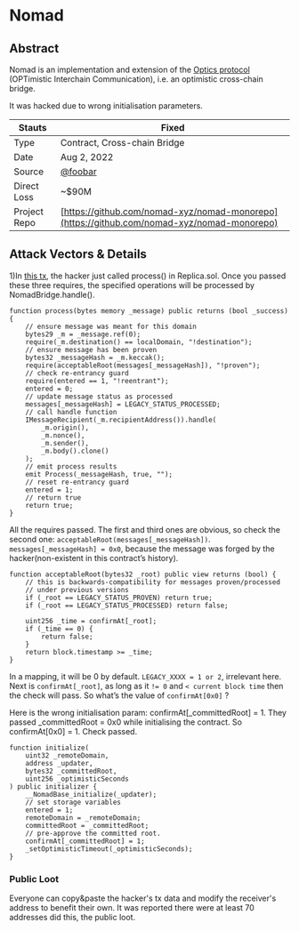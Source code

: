 # Nomad

## Abstract

Nomad is an implementation and extension of the [Optics protocol](https://github.com/celo-org/celo-monorepo) (OPTimistic Interchain Communication), i.e. an optimistic cross-chain bridge.

It was hacked due to wrong initialisation parameters.

| Stauts       | Fixed                                                                                      |
| ------------ | ------------------------------------------------------------------------------------------ |
| Type         | Contract, Cross-chain Bridge                                                               |
| Date         | Aug 2, 2022                                                                                |
| Source       | [@foobar](https://twitter.com/0xfoobar/status/1554269047176548353)                         |
| Direct Loss  | \~$90M                                                                                     |
| Project Repo | [https://github.com/nomad-xyz/nomad-monorepo](https://github.com/nomad-xyz/nomad-monorepo) |



## Attack Vectors & Details

1\)In [this tx](https://tools.blocksec.com/tx/eth/0xc4938e6f6368061194d076d44f73a8cae3a318b1ee7cf8b026abe10b7c206c2a), the hacker just called process() in Replica.sol. Once you passed these three requires, the specified operations will be processed by NomadBridge.handle().&#x20;

```
function process(bytes memory _message) public returns (bool _success) {
    // ensure message was meant for this domain
    bytes29 _m = _message.ref(0);
    require(_m.destination() == localDomain, "!destination");
    // ensure message has been proven
    bytes32 _messageHash = _m.keccak();
    require(acceptableRoot(messages[_messageHash]), "!proven");
    // check re-entrancy guard
    require(entered == 1, "!reentrant");
    entered = 0;
    // update message status as processed
    messages[_messageHash] = LEGACY_STATUS_PROCESSED;
    // call handle function
    IMessageRecipient(_m.recipientAddress()).handle(
        _m.origin(),
        _m.nonce(),
        _m.sender(),
        _m.body().clone()
    );
    // emit process results
    emit Process(_messageHash, true, "");
    // reset re-entrancy guard
    entered = 1;
    // return true
    return true;
}
```



All the requires passed. The first and third ones are obvious, so check the second one: `acceptableRoot(messages[_messageHash])`. `messages[_messageHash] = 0x0`, because the message was forged by the hacker(non-existent in this contract’s history).

```
function acceptableRoot(bytes32 _root) public view returns (bool) {
    // this is backwards-compatibility for messages proven/processed
    // under previous versions
    if (_root == LEGACY_STATUS_PROVEN) return true;
    if (_root == LEGACY_STATUS_PROCESSED) return false;

    uint256 _time = confirmAt[_root];
    if (_time == 0) {
        return false;
    }
    return block.timestamp >= _time;
}
```

In a mapping, it will be 0 by default. `LEGACY_XXXX = 1 or 2`, irrelevant here. Next is `confirmAt[_root]`, as long as it `!= 0` and `< current block time` then the check will pass. So what’s the value of `confirmAt[0x0]` ?

Here is the wrong initialisation param: confirmAt\[\_committedRoot] = 1. They passed \_committedRoot = 0x0 while initialising the contract. So confirmAt\[0x0] = 1. Check passed.

```
function initialize(
    uint32 _remoteDomain,
    address _updater,
    bytes32 _committedRoot,
    uint256 _optimisticSeconds
) public initializer {
    __NomadBase_initialize(_updater);
    // set storage variables
    entered = 1;
    remoteDomain = _remoteDomain;
    committedRoot = _committedRoot;
    // pre-approve the committed root.
    confirmAt[_committedRoot] = 1;
    _setOptimisticTimeout(_optimisticSeconds);
}
```

### Public Loot

Everyone can copy\&paste the hacker's tx data and modify the receiver's address to benefit their own. It was reported there were at least 70 addresses did this, the public loot.

